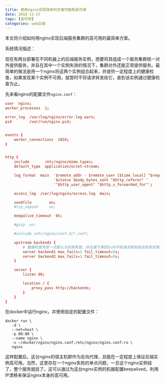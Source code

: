 ```yaml
---
title: 使用nginx实现简单的负载均衡和高可用
date: 2018-11-27
tags: [高可用]
categories: web后端
---
```


本文将介绍如何用nginx实现后端服务集群的高可用的最简单方案。

<!--more-->

系统情况描述：

现在有两台部署在不同机器上的后端服务实例，想要将其组成一个服务集群统一对外提供服务，并且在其中一个实例失效的情况下，集群对外还能正常提供服务。最简单的做法是用一个nginx将这两个实例组合起来，并提供一定程度上的健康检查，如果发现某个实例不可用，就暂时不将请求转发给它，直到该实例通过健康检查为止。

先来看nginx的配置文件`nginx.conf`：

```conf
user  nginx;
worker_processes  1;

error_log  /var/log/nginx/error.log warn;
pid        /var/run/nginx.pid;


events {
    worker_connections  1024;
}


http {
    include       /etc/nginx/mime.types;
    default_type  application/octet-stream;

    log_format  main  '$remote_addr - $remote_user [$time_local] "$request" '
                      '$status $body_bytes_sent "$http_referer" '
                      '"$http_user_agent" "$http_x_forwarded_for"';

    access_log  /var/log/nginx/access.log  main;

    sendfile        on;
    #tcp_nopush     on;

    keepalive_timeout  65;

    #gzip  on;

    #include /etc/nginx/conf.d/*.conf;

    upstream backends {
        # 健康检查失败一次即认为实例失效，并在接下来的5s内不将请求转发到该失败实例上，其中backend1和backend2为后端服务器的地址
        server backend1 max_fails=1 fail_timeout=5s; 
        server backend2 max_fails=1 fail_timeout=5s;
    }

    server {
        listen 80;

        location / {
            proxy_pass http://backends;
        }
    }
}
```

在docker中运行nginx，并使用指定的配置文件：

```shell
docker run \
   -d \
   --net=host \
   -p 80:80 \
   --name nginx \
   -v ~/docker/nginx/nginx.conf:/etc/nginx/nginx.conf:ro \
   nginx
```

这样配置后，这台nginx的宿主机即作为反向代理，且能在一定程度上保证后端实例高可用。当然，这里存在一个nginx失败的单点问题，一旦这个nginx实例挂了，整个服务就挂了。这可以通过为这台nginx实例的机器配置keepalived，利用IP漂移来保证nginx本身的高可用。
